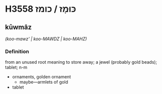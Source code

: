 # H3558 כּוּמָז / כומז

## kûwmâz

_(koo-mawz' | koo-MAWDZ | koo-MAHZ)_

### Definition

from an unused root meaning to store away; a jewel (probably gold beads); tablet; n-m

- ornaments, golden ornament
  - maybe—armlets of gold
- tablet
